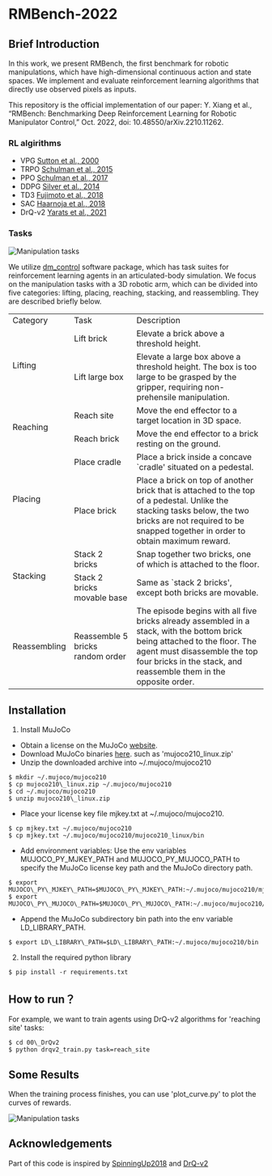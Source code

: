 # RMBench-2022


## Brief Introduction

In this work, we present RMBench, the first benchmark for robotic manipulations, which have high-dimensional continuous action and state spaces. We implement and evaluate reinforcement learning algorithms that directly use observed pixels as inputs.

This repository is the official implementation of our paper: Y. Xiang et al., “RMBench: Benchmarking Deep Reinforcement Learning for Robotic Manipulator Control,” Oct. 2022, doi: 10.48550/arXiv.2210.11262.

### RL algirithms

- VPG [Sutton et al., 2000](https://papers.nips.cc/paper/1999/hash/464d828b85b0bed98e80ade0a5c43b0f-Abstract.html)
- TRPO [Schulman et al., 2015](https://proceedings.mlr.press/v37/schulman15.html)
- PPO [Schulman et al., 2017](https://arxiv.org/abs/1707.06347)
- DDPG [Silver et al., 2014](https://arxiv.org/abs/1509.02971)
- TD3 [Fujimoto et al., 2018](https://arxiv.org/abs/1802.09477)
- SAC [Haarnoja et al., 2018](https://arxiv.org/abs/1801.01290)
- DrQ-v2 [Yarats et al., 2021](http://arxiv.org/abs/2107.09645)

### Tasks

![Manipulation tasks](./assets/manipulation_tasks.png)


We utilize [dm\_control](https://github.com/deepmind/dm_control) software package, which has task suites for reinforcement learning agents in an articulated-body simulation. We focus on the manipulation tasks with a 3D robotic arm, which can be divided into five categories: lifting, placing, reaching, stacking, and reassembling. They are described briefly below.

<table>
    <tr>
        <td>Category</td>
        <td>Task</td>
        <td>Description</td>
    </tr>
    <tr>
        <td rowspan="2">Lifting</td>
        <td>Lift brick</td>
        <td>Elevate a brick above a threshold height.</td>
    </tr>
    <tr>
        <td>Lift large box</td>
        <td>Elevate a large box above a threshold height. The box is too large to be grasped by the gripper, requiring non-prehensile manipulation.</td>
    </tr>
    <tr>
        <td rowspan="2">Reaching</td>
        <td>Reach site</td>
        <td>Move the end effector to a target location in 3D space.</td>
    </tr>
    <tr>
        <td>Reach brick</td>
        <td>Move the end effector to a brick resting on the ground.</td>
    </tr>
    <tr>
        <td rowspan="2">Placing</td>
        <td>Place cradle</td>
        <td>Place a brick inside a concave `cradle' situated on a pedestal.</td>
    </tr>
    <tr>
        <td>Place brick</td>
        <td>Place a brick on top of another brick that is attached to the top of a pedestal. Unlike the stacking tasks below, the two bricks are not required to be snapped together in order to obtain maximum reward.</td>
    </tr>
    <tr>
        <td rowspan="2">Stacking</td>
        <td>Stack 2 bricks</td>
        <td>Snap together two bricks, one of which is attached to the floor.</td>
    </tr>
    <tr>
        <td>Stack 2 bricks movable base</td>
        <td>Same as `stack 2 bricks', except both bricks are movable.</td>
    </tr>
    <tr>
        <td>Reassembling</td>
        <td>Reassemble 5 bricks random order</td>
        <td>The episode begins with all five bricks already assembled in a stack, with the bottom brick being attached to the floor. The agent must disassemble the top four bricks in the stack, and reassemble them in the opposite order.</td>
    </tr>
</table>

## Installation

1. Install MuJoCo 
- Obtain a license on the MuJoCo [website](https://www.roboti.us/license.html).
- Download MuJoCo binaries [here](https://www.roboti.us/download.html). such as 'mujoco210\_linux.zip'
- Unzip the downloaded archive into ~/.mujoco/mujoco210 

```console
$ mkdir ~/.mujoco/mujoco210
$ cp mujoco210\_linux.zip ~/.mujoco/mujoco210 
$ cd ~/.mujoco/mujoco210 
$ unzip mujoco210\_linux.zip
```

- Place your license key file mjkey.txt at ~/.mujoco/mujoco210.

```console
$ cp mjkey.txt ~/.mujoco/mujoco210 
$ cp mjkey.txt ~/.mujoco/mujoco210/mujoco210_linux/bin
```

- Add environment variables: Use the env variables MUJOCO\_PY\_MJKEY\_PATH and MUJOCO\_PY\_MUJOCO\_PATH to specify the MuJoCo license key path and the MuJoCo directory path. 
```console
$ export MUJOCO\_PY\_MJKEY\_PATH=$MUJOCO\_PY\_MJKEY\_PATH:~/.mujoco/mujoco210/mjkey.txt
$ export MUJOCO\_PY\_MUJOCO\_PATH=$MUJOCO\_PY\_MUJOCO\_PATH:~/.mujoco/mujoco210/mujoco210\_linux
```

- Append the MuJoCo subdirectory bin path into the env variable LD\_LIBRARY\_PATH.
```console
$ export LD\_LIBRARY\_PATH=$LD\_LIBRARY\_PATH:~/.mujoco/mujoco210/bin 
```

2. Install the required python library
```console
$ pip install -r requirements.txt
```

## How to run？

For example, we want to train agents using DrQ-v2 algorithms for 'reaching site' tasks:
```console
$ cd 00\_DrQv2
$ python drqv2_train.py task=reach_site
```

## Some Results

When the training process finishes, you can use 'plot\_curve.py' to plot the curves of rewards.

![Manipulation tasks](./assets/curve_7_algo_2.png)


## Acknowledgements

Part of this code is inspired by [SpinningUp2018](https://spinningup.openai.com/en/latest/spinningup/rl_intro.html) and [DrQ-v2](https://github.com/facebookresearch/drqv2)


